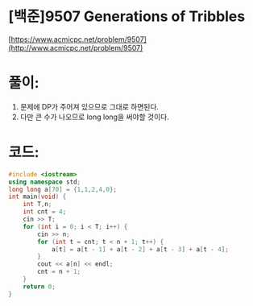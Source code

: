 # [백준]9507 Generations of Tribbles


[https://www.acmicpc.net/problem/9507](http://www.acmicpc.net/problem/9507)

# **풀이:**
1. 문제에 DP가 주어져 있으므로 그대로 하면된다.
2. 다만 큰 수가 나오므로 long long을 써야할 것이다.

# **코드:**

```C++
#include <iostream>
using namespace std;
long long a[70] = {1,1,2,4,0};
int main(void) {
	int T,n;
	int cnt = 4;
	cin >> T;
	for (int i = 0; i < T; i++) {
		cin >> n;
		for (int t = cnt; t < n + 1; t++) {
			a[t] = a[t - 1] + a[t - 2] + a[t - 3] + a[t - 4];
		}
		cout << a[n] << endl;
		cnt = n + 1;
	}
	return 0;
}
```


